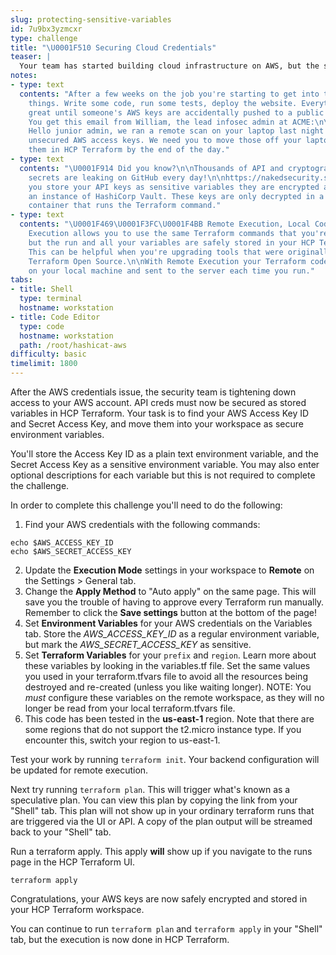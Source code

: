 ```yaml
---
slug: protecting-sensitive-variables
id: 7u9bx3yzmcxr
type: challenge
title: "\U0001F510 Securing Cloud Credentials"
teaser: |
  Your team has started building cloud infrastructure on AWS, but the security team is concerned about protecting access to everyone's cloud credentials.
notes:
- type: text
  contents: "After a few weeks on the job you're starting to get into the rhythm of
    things. Write some code, run some tests, deploy the website. Everything's going
    great until someone's AWS keys are accidentally pushed to a public code repository.
    You get this email from William, the lead infosec admin at ACME:\n\n>\U0001F46E\U0001F3FF‍♂️
    Hello junior admin, we ran a remote scan on your laptop last night and found some
    unsecured AWS access keys. We need you to move those off your laptop and store
    them in HCP Terraform by the end of the day."
- type: text
  contents: "\U0001F914 Did you know?\n\nThousands of API and cryptographic keys and
    secrets are leaking on GitHub every day!\n\nhttps://nakedsecurity.sophos.com/2019/03/25/thousands-of-coders-are-leaving-their-crown-jewels-exposed-on-github/\n\nWhen
    you store your API keys as sensitive variables they are encrypted and stored in
    an instance of HashiCorp Vault. These keys are only decrypted in a trusted, secure
    container that runs the Terraform command."
- type: text
  contents: "\U0001F469\U0001F3FC‍\U0001F4BB Remote Execution, Local Code\n\nRemote
    Execution allows you to use the same Terraform commands that you're familiar with,
    but the run and all your variables are safely stored in your HCP Terraform workspace.
    This can be helpful when you're upgrading tools that were originally written for
    Terraform Open Source.\n\nWith Remote Execution your Terraform code is still stored
    on your local machine and sent to the server each time you run."
tabs:
- title: Shell
  type: terminal
  hostname: workstation
- title: Code Editor
  type: code
  hostname: workstation
  path: /root/hashicat-aws
difficulty: basic
timelimit: 1800
---
```

After the AWS credentials issue, the security team is tightening down access to your AWS account. API creds must now be secured as stored variables in HCP Terraform. Your task is to find your AWS Access Key ID and Secret Access Key, and move them into your workspace as secure environment variables.

You'll store the Access Key ID as a plain text environment variable, and the Secret Access Key as a sensitive environment variable. You may also enter optional descriptions for each variable but this is not required to complete the challenge.

In order to complete this challenge you'll need to do the following:

1. Find your AWS credentials with the following commands:

```
echo $AWS_ACCESS_KEY_ID
echo $AWS_SECRET_ACCESS_KEY
```
2. Update the **Execution Mode** settings in your workspace to **Remote** on the Settings > General tab.
3. Change the **Apply Method** to "Auto apply" on the same page. This will save you the trouble of having to approve every Terraform run manually. Remember to click the **Save settings** button at the bottom of the page!
4. Set **Environment Variables** for your AWS credentials on the Variables tab. Store the *AWS_ACCESS_KEY_ID* as a regular environment variable, but mark the *AWS_SECRET_ACCESS_KEY* as sensitive.
5. Set **Terraform Variables** for your `prefix` and `region`. Learn more about these variables by looking in the variables.tf file. Set the same values you used in your terraform.tfvars file to avoid all the resources being destroyed and re-created (unless you like waiting longer). NOTE: You *must* configure these variables on the remote workspace, as they will no longer be read from your local terraform.tfvars file.
6. This code has been tested in the **us-east-1** region. Note that there are some regions that do not support the t2.micro instance type. If you encounter this, switch your region to us-east-1.

Test your work by running `terraform init`. Your backend configuration will be updated for remote execution.

Next try running `terraform plan`. This will trigger what's known as a speculative plan. You can view this plan by copying the link from your "Shell" tab. This plan will not show up in your ordinary terraform runs that are triggered via the UI or API. A copy of the plan output will be streamed back to your "Shell" tab.

Run a terraform apply. This apply **will** show up if you navigate to the runs page in the HCP Terraform UI.

```
terraform apply
```

Congratulations, your AWS keys are now safely encrypted and stored in your HCP Terraform workspace.

You can continue to run `terraform plan` and `terraform apply` in your "Shell" tab, but the execution is now done in HCP Terraform.